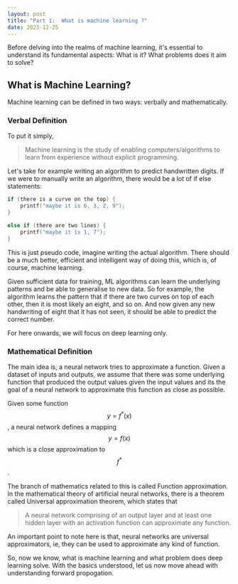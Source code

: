 ```yaml
---
layout: post
title: "Part 1:  What is machine learning ?"
date: 2023-12-25
---
```


Before delving into the realms of machine learning, it's essential to understand its fundamental aspects: What is it? What problems does it aim to solve? 

## What is Machine Learning?

Machine learning can be defined in two ways: verbally and mathematically.

### Verbal Definition

To put it simply,

> Machine learning is the study of enabling computers/algorithms to learn from experience without explicit programming.

Let's take for example writing an algorithm to predict handwritten digits. If we were to manually write an algorithm, there would be a lot of if else statements:

```c
if (there is a curve on the top) {
    printf("maybe it is 6, 3, 2, 9");
}

else if (there are two lines) {
    printf("maybe it is 1, 7");
}
```

This is just pseudo code, imagine writing the actual algorithm. There should be a much better, efficient and intelligent way of doing this, which is, of course, machine learning. 

Given sufficient data for training, ML algorithms can learn the underlying patterns and be able to generalise to new data. So for example, the algorithm learns the pattern that if there are two curves on top of each other, then it is most likely an eight, and so on. And now given any new handwriting of eight that it has not seen, it should be able to predict the correct number.

For here onwards, we will focus on deep learning only.

### Mathematical Definition

The main idea is, a neural network tries to approximate a function. Given a dataset of inputs and outputs, we assume that there was some underlying function that produced the output values given the input values and its the goal of a neural network to approximate this function as close as possible.

Given some function $$ y = f^*(x) $$, a neural network defines a mapping $$ y = f(x) $$ which is a close approximation to $$ f^* $$.

The branch of mathematics related to this is called Function approximation. In the mathematical theory of artificial neural networks, there is a theorem called Universal approximation theorem, which states that

> A neural network comprising of an output layer and at least one hidden layer with an activation function can approximate any function.

An important point to note here is that, neural networks are universal approximators, ie, they can be used to approximate any kind of function.

So, now we know, what is machine learning and what problem does deep learning solve. With the basics understood, let us now move ahead with understanding forward propogation.